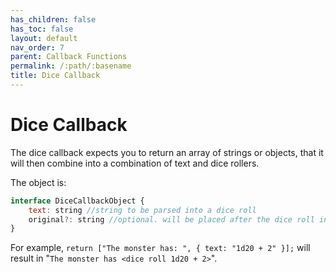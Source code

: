 ```yaml
---
has_children: false
has_toc: false
layout: default
nav_order: 7
parent: Callback Functions
permalink: /:path/:basename
title: Dice Callback
---
```


# Dice Callback

The dice callback expects you to return an array of strings or objects, that it will then combine into a combination of text and dice rollers.

The object is:

```js
interface DiceCallbackObject {
    text: string //string to be parsed into a dice roll
    original?: string //optional. will be placed after the dice roll in parenthesis
}
```

For example, `return ["The monster has: ", { text: "1d20 + 2" }];` will result in "`The monster has <dice roll 1d20 + 2>`".
